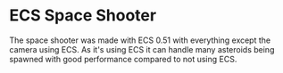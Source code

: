 # ECS Space Shooter

The space shooter was made with ECS 0.51 with everything except the camera using ECS.
As it's using ECS it can handle many asteroids being spawned with good performance compared to not using ECS.
 

